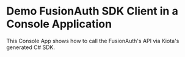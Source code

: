 # Demo FusionAuth SDK Client in a Console Application

This Console App shows how to call the FusionAuth's API via Kiota's generated C# SDK.
